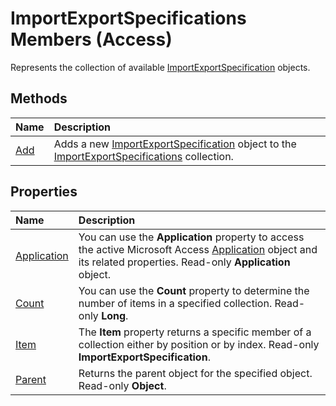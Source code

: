 
# ImportExportSpecifications Members (Access)
Represents the collection of available  [ImportExportSpecification](a274faba-6da3-35c5-52fc-3341e8def24a.md) objects.

## Methods



|**Name**|**Description**|
|:-----|:-----|
| [Add](c048c45f-15e9-6347-b953-c9a5702d2bc5.md)|Adds a new [ImportExportSpecification](a274faba-6da3-35c5-52fc-3341e8def24a.md) object to the [ImportExportSpecifications](9ddb9b30-36f3-5efb-8b15-69762c660338.md) collection.|

## Properties



|**Name**|**Description**|
|:-----|:-----|
| [Application](513bafb1-c905-20cd-d8a4-e7379031a54a.md)|You can use the  **Application** property to access the active Microsoft Access [Application](aefb0713-97e6-e2c7-e530-8fd2e1316a55.md) object and its related properties. Read-only  **Application** object.|
| [Count](e3c722f8-0ccd-bd0a-7e2a-f873413caa93.md)|You can use the  **Count** property to determine the number of items in a specified collection. Read-only **Long**.|
| [Item](0068db82-cffb-c429-8d91-43c34a916d76.md)|The  **Item** property returns a specific member of a collection either by position or by index. Read-only **ImportExportSpecification**.|
| [Parent](184e40ab-0dd7-6867-90da-7cf971ec6a61.md)|Returns the parent object for the specified object. Read-only  **Object**.|
